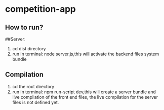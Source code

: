 # competition-app

## How to run?

##Server:
1. cd dist directory
2. run in terminal: node server.js,this will activate the backend files system bundle

## Compilation
1. cd the root directory
2. run in terminal: npm run-script dev,this will create a server bundle and live compilation of the front end files, the live compilation for the server files is not defined yet.
